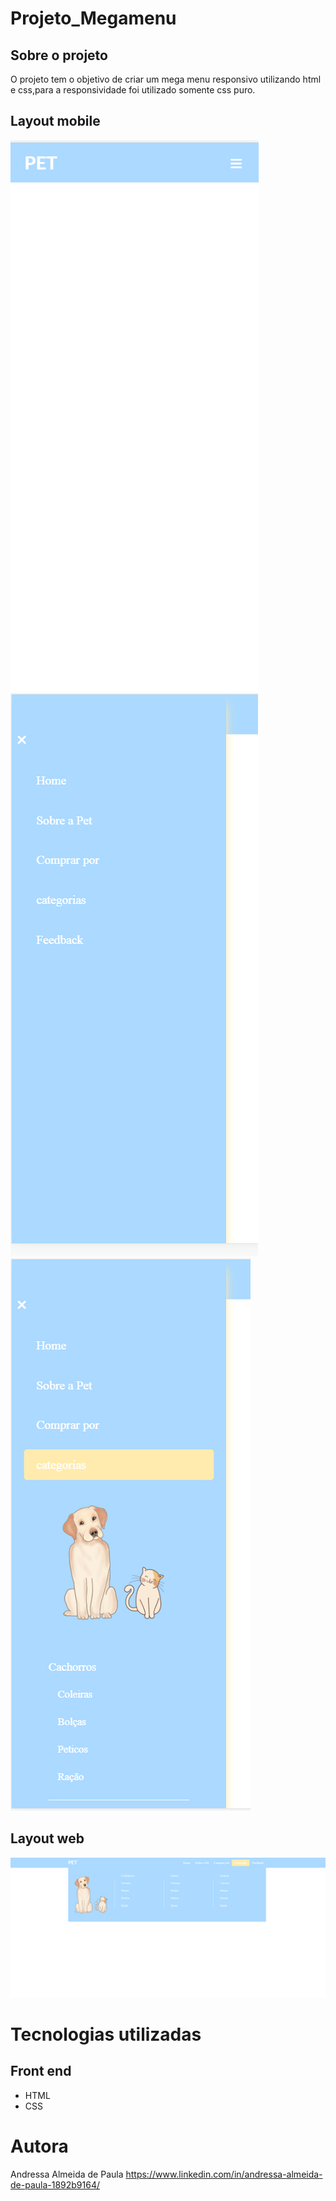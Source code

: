 # Projeto_Megamenu

## Sobre o projeto

O projeto tem o objetivo de criar um mega menu responsivo utilizando html e css,para a responsividade foi utilizado somente css puro.
## Layout mobile
![Mobile1 ](https://github.com/andressa15alm/Projeto_Megamenu/blob/main/img/mob1.png) 
![Mobile2 ](https://github.com/andressa15alm/Projeto_Megamenu/blob/main/img/mob2.png) 
![Mobile3 ](https://github.com/andressa15alm/Projeto_Megamenu/blob/main/img/mob3.png) 

## Layout web
![Web ](https://github.com/andressa15alm/Projeto_Megamenu/blob/main/img/web.png)

# Tecnologias utilizadas
## Front end
- HTML 
- CSS

# Autora

Andressa Almeida de Paula
https://www.linkedin.com/in/andressa-almeida-de-paula-1892b9164/
